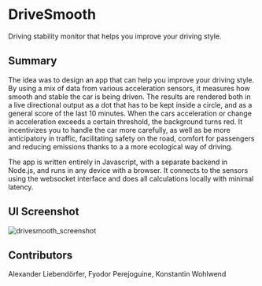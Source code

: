 # DriveSmooth

Driving stability monitor that helps you improve your driving style.

## Summary

The idea was to design an app that can help you improve your driving style. By using a mix of data from various acceleration sensors, it measures how smooth and stable the car is being driven. The results are rendered both in a live directional output as a dot that has to be kept inside a circle, and as a general score of the last 10 minutes. When the cars acceleration or change in acceleration exceeds a certain threshold, the background turns red. It incentivizes you to handle the car more carefully, as well as be more anticipatory in traffic, facilitating safety on the road, comfort for passengers and reducing emissions thanks to a a more ecological way of driving.

The app is written entirely in Javascript, with a separate backend in Node.js, and runs in any device with a browser. It connects to the sensors using the websocket interface and does all calculations locally with minimal latency.

## UI Screenshot

![drivesmooth_screenshot](https://user-images.githubusercontent.com/5418277/54084373-11584700-4330-11e9-82f1-7b1c55cbd1e4.JPG)


## Contributors

Alexander Liebendörfer, Fyodor Perejoguine, Konstantin Wohlwend
